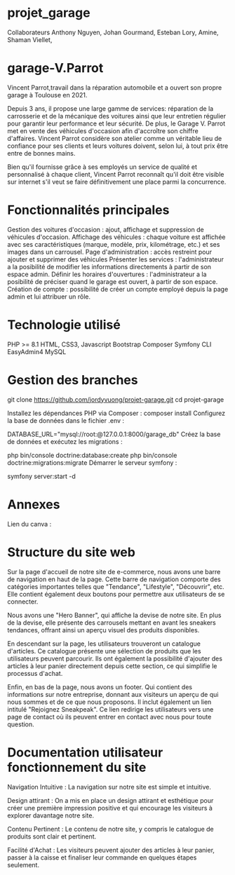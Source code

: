 # projet_garage
Collaborateurs
Anthony Nguyen,
Johan Gourmand,
Esteban Lory,
Amine,
Shaman Viellet,
# garage-V.Parrot
Vincent Parrot,travail dans la réparation automobile et a ouvert son propre garage à Toulouse en 2021.

Depuis 3 ans, il propose une large gamme de services: réparation de la carrosserie et de la mécanique des voitures ainsi que leur entretien régulier pour garantir leur performance et leur sécurité. De plus, le Garage V. Parrot met en vente des véhicules d'occasion afin d'accroître son chiffre d'affaires.
Vincent Parrot considère son atelier comme un véritable lieu de confiance pour ses clients et leurs voitures doivent, selon lui, à tout prix être entre de bonnes mains.

Bien qu'il fournisse grâce à ses employés un service de qualité et personnalisé à chaque client, Vincent Parrot reconnaît qu'il doit être visible sur internet s'il veut se faire définitivement une place parmi la concurrence.

# Fonctionnalités principales
Gestion des voitures d'occasion : ajout, affichage et suppression de véhicules d'occasion.
Affichage des véhicules : chaque voiture est affichée avec ses caractéristiques (marque, modèle, prix, kilométrage, etc.) et ses images dans un carrousel.
Page d'administration : accès restreint pour ajouter et supprimer des véhicules
Présenter les services : l'administrateur a la posibilité de modifier les informations directements à partir de son espace admin.
Définir les horaires d'ouvertures : l'administrateur a la posibilité de préciser quand le garage est ouvert, à partir de son espace.
Création de compte : possibilité de créer un compte employé depuis la page admin et lui attribuer un rôle.
# Technologie utilisé
PHP >= 8.1
HTML, CSS3, Javascript
Bootstrap
Composer
Symfony CLI
EasyAdmin4
MySQL

# Gestion des branches
git clone https://github.com/jordyvuong/projet-garage.git
cd projet-garage

Installez les dépendances PHP via Composer :
composer install
Configurez la base de données dans le fichier .env :

DATABASE_URL="mysql://root:@127.0.0.1:8000/garage_db"
Créez la base de données et exécutez les migrations :

php bin/console doctrine:database:create
php bin/console doctrine:migrations:migrate
Démarrer le serveur symfony :

symfony server:start -d
# Annexes
Lien du canva :

# Structure du site web
Sur la page d'accueil de notre site de e-commerce, nous avons une barre de navigation en haut de la page. Cette barre de navigation comporte des catégories importantes telles que "Tendance", "Lifestyle", "Découvrir", etc. Elle contient également deux boutons pour permettre aux utilisateurs de se connecter.

Nous avons une "Hero Banner", qui affiche la devise de notre site. En plus de la devise, elle présente des carrousels mettant en avant les sneakers tendances, offrant ainsi un aperçu visuel des produits disponibles.

En descendant sur la page, les utilisateurs trouveront un catalogue d'articles. Ce catalogue présente une sélection de produits que les utilisateurs peuvent parcourir. Ils ont également la possibilité d'ajouter des articles à leur panier directement depuis cette section, ce qui simplifie le processus d'achat.

Enfin, en bas de la page, nous avons un footer. Qui contient des informations sur notre entreprise, donnant aux visiteurs un aperçu de qui nous sommes et de ce que nous proposons. Il inclut également un lien intitulé "Rejoignez Sneakpeak". Ce lien redirige les utilisateurs vers une page de contact où ils peuvent entrer en contact avec nous pour toute question.


# Documentation utilisateur fonctionnement du site
Navigation Intuitive : La navigation sur notre site est simple et intuitive.

Design attirant : On a mis en place un design attirant et esthétique pour créer une première impression positive et qui encourage les visiteurs à explorer davantage notre site.

Contenu Pertinent : Le contenu de notre site, y compris le catalogue de produits sont clair et pertinent.

Facilité d'Achat : Les visiteurs peuvent ajouter des articles à leur panier, passer à la caisse et finaliser leur commande en quelques étapes seulement.
